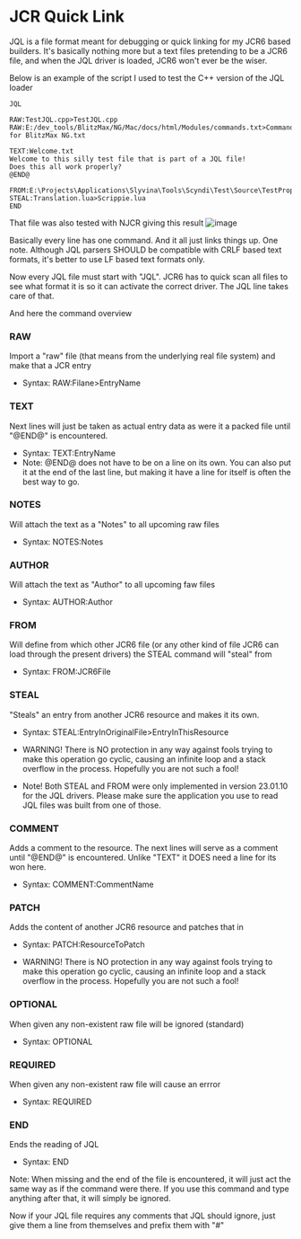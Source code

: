 # JCR Quick Link

JQL is a file format meant for debugging or quick linking for my JCR6 based builders.
It's basically nothing more but a text files pretending to be a JCR6 file, and when the JQL driver is loaded, JCR6 won't ever be the wiser.



Below is an example of the script I used to test the C++ version of the JQL loader
~~~
JQL

RAW:TestJQL.cpp>TestJQL.cpp
RAW:E:/dev_tools/BlitzMax/NG/Mac/docs/html/Modules/commands.txt>Commands for BlitzMax NG.txt

TEXT:Welcome.txt
Welcome to this silly test file that is part of a JQL file!
Does this all work properly?
@END@

FROM:E:\Projects\Applications\Slyvina\Tools\Scyndi\Test\Source\TestProperty.STB
STEAL:Translation.lua>Scrippie.lua
END
~~~
That file was also tested with NJCR giving this result
![image](https://user-images.githubusercontent.com/11202073/211562434-917d8d74-57e0-455c-bdfc-1d136814264a.png)


Basically every line has one command. And it all just links things up.
One note. Although JQL parsers SHOULD be compatible with CRLF based text formats, it's better to use LF based text formats only.


Now every JQL file must start with "JQL". JCR6 has to quick scan all files to see what format it is so it can activate the correct driver. The JQL line takes care of that.

And here the command overview
### RAW
Import a "raw" file (that means from the underlying real file system) and make that a JCR entry
- Syntax: RAW:Filane>EntryName

### TEXT
Next lines will just be taken as actual entry data as were it a packed file until "@END@" is encountered.
- Syntax: TEXT:EntryName
- Note: @END@ does not have to be on a line on its own. You can also put it at the end of the last line, but making it have a line for itself is often the best way to go.

### NOTES
Will attach the text as a "Notes" to all upcoming raw files
- Syntax: NOTES:Notes

### AUTHOR
Will attach the text as "Author" to all upcoming faw files
- Syntax: AUTHOR:Author

### FROM
Will define from which other JCR6 file (or any other kind of file JCR6 can load through the present drivers) the STEAL command will "steal" from
- Syntax: FROM:JCR6File

### STEAL
"Steals" an entry from another JCR6 resource and makes it its own.
- Syntax: STEAL:EntryInOriginalFile>EntryInThisResource

- WARNING! There is NO protection in any way against fools trying to make this operation go cyclic, causing an infinite loop and a stack overflow in the process. Hopefully you are not such a fool!
- Note! Both STEAL and FROM were only implemented in version 23.01.10 for the JQL drivers. Please make sure the application you use to read JQL files was built from one of those.

### COMMENT
Adds a comment to the resource. The next lines will serve as a comment until "@END@" is encountered. Unlike "TEXT" it DOES need a line for its won here.
- Syntax: COMMENT:CommentName

### PATCH
Adds the content of another JCR6 resource and patches that in
- Syntax: PATCH:ResourceToPatch

- WARNING! There is NO protection in any way against fools trying to make this operation go cyclic, causing an infinite loop and a stack overflow in the process. Hopefully you are not such a fool!

### OPTIONAL
When given any non-existent raw file will be ignored (standard)
- Syntax: OPTIONAL

### REQUIRED
When given any non-existent raw file will cause an errror
- Syntax: REQUIRED


### END
Ends the reading of JQL
- Syntax: END

Note: When missing and the end of the file is encountered, it will just act the same way as if the command were there. If you use this command and type anything after that, it will simply be ignored.




Now if your JQL file requires any comments that JQL should ignore, just give them a line from themselves and prefix them with "#"


